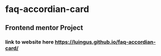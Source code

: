 # faq-accordian-card
## Frontend mentor Project
### link to website here https://luingus.github.io/faq-accordian-card/
